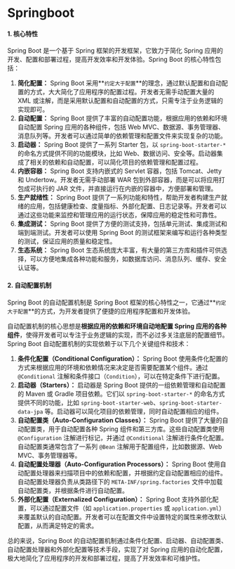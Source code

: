 # Springboot

#### 1. 核心特性

Spring Boot 是一个基于 Spring 框架的开发框架，它致力于简化 Spring 应用的开发、配置和部署过程，提高开发效率和开发体验。Spring Boot 的核心特性包括：

1. **简化配置：** Spring Boot 采用**`约定大于配置`**的理念，通过默认配置和自动配置的方式，大大简化了应用程序的配置过程。开发者无需手动配置大量的 XML 或注解，而是采用默认配置和自动配置的方式，只需专注于业务逻辑的实现即可。
2. **自动配置：** Spring Boot 提供了丰富的自动配置功能，根据应用的依赖和环境自动配置 Spring 应用的各种组件，包括 Web MVC、数据源、事务管理器、消息队列等。开发者可以通过简单的依赖管理和配置文件来实现复杂的功能。
3. **启动器：** Spring Boot 提供了一系列 Starter 包，以 `spring-boot-starter-*` 的命名方式提供不同的功能模块，比如 Web、数据访问、安全等。启动器集成了相关的依赖和自动配置，可以简化项目的依赖管理和配置过程。
4. **内嵌容器：** Spring Boot 支持内嵌式的 Servlet 容器，包括 Tomcat、Jetty 和 Undertow。开发者无需手动部署 WAR 包到外部容器，而是可以将应用打包成可执行的 JAR 文件，并直接运行在内嵌的容器中，方便部署和管理。
5. **生产就绪性：** Spring Boot 提供了一系列功能和特性，帮助开发者构建生产就绪的应用，包括健康检查、度量指标、外部化配置、日志记录等。开发者可以通过这些功能来监控和管理应用的运行状态，保障应用的稳定性和可靠性。
6. **集成测试：** Spring Boot 提供了方便的测试支持，包括单元测试、集成测试和端到端测试。开发者可以使用 Spring Boot 的测试框架来编写和运行各种类型的测试，保证应用的质量和稳定性。
7. **生态系统：** Spring Boot 生态系统庞大丰富，有大量的第三方库和插件可供选择，可以方便地集成各种功能和服务，如数据库访问、消息队列、缓存、安全认证等。

#### 2. 自动配置机制

Spring Boot 的自动配置机制是 Spring Boot 框架的核心特性之一，它通过**`约定大于配置`**的方式，为开发者提供了便捷的应用程序配置和开发体验。

自动配置机制的核心思想是**根据应用的依赖和环境自动地配置 Spring 应用的各种组件**，使得开发者可以专注于业务逻辑的实现，而不必过多关注底层的配置细节。Spring Boot 自动配置机制的实现依赖于以下几个关键组件和技术：

1. **条件化配置（Conditional Configuration）：** Spring Boot 使用条件化配置的方式来根据应用的环境和依赖情况来决定是否需要配置某个组件。通过 `@Conditional` 注解和条件接口（`Condition`），可以在特定条件下进行配置。
2. **启动器（Starters）：** 启动器是 Spring Boot 提供的一组依赖管理和自动配置的 Maven 或 Gradle 项目依赖。它们以 `spring-boot-starter-*` 的命名方式提供不同的功能，比如 `spring-boot-starter-web`、`spring-boot-starter-data-jpa` 等。启动器可以简化项目的依赖管理，同时自动配置相应的组件。
3. **自动配置类（Auto-Configuration Classes）：** Spring Boot 提供了大量的自动配置类，用于自动配置各种 Spring 组件和第三方库。这些自动配置类使用 `@Configuration` 注解进行标记，并通过 `@Conditional` 注解进行条件化配置。自动配置类通常包含了一系列 `@Bean` 注解用于配置组件，比如数据源、Web MVC、事务管理器等。
4. **自动配置处理器（Auto-Configuration Processors）：** Spring Boot 使用自动配置处理器来扫描项目中的依赖和配置，并根据约定自动配置相应的组件。自动配置处理器负责从类路径下的 `META-INF/spring.factories` 文件中加载自动配置类，并根据条件进行自动配置。
5. **外部化配置（Externalized Configuration）：** Spring Boot 支持外部化配置，可以通过配置文件（如 `application.properties` 或 `application.yml`）来覆盖默认的自动配置。开发者可以在配置文件中设置特定的属性来修改默认配置，从而满足特定的需求。

总的来说，Spring Boot 的自动配置机制通过条件化配置、启动器、自动配置类、自动配置处理器和外部化配置等技术手段，实现了对 Spring 应用的自动化配置，极大地简化了应用程序的开发和部署过程，提高了开发效率和可维护性。